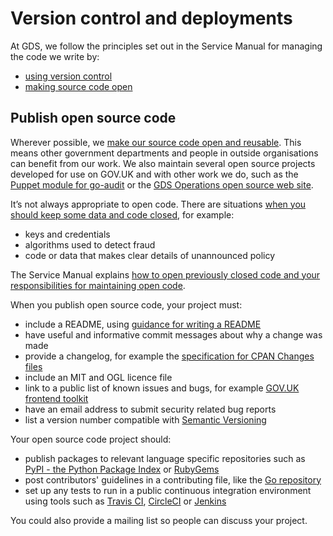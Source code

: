 # Version control and deployments

At GDS, we follow the principles set out in the Service Manual for managing the code we write by:

- [using version control](https://www.gov.uk/service-manual/technology/maintaining-version-control-in-coding)
- [making source code open](https://www.gov.uk/service-manual/technology/making-source-code-open-and-reusable)

## Publish open source code

Wherever possible, we [make our source code open and reusable][]. This means other government departments and people in outside organisations can benefit from our work. We also maintain several open source projects developed for use on GOV.UK and with other work we do, such as the [Puppet module for go-audit][] or the [GDS Operations open source web site][].

It’s not always appropriate to open code. There are situations [when you should keep some data and code closed][], for example:
- keys and credentials
- algorithms used to detect fraud
- code or data that makes clear details of unannounced policy

The Service Manual explains [how to open previously closed code and your responsibilities for maintaining open code][].

When you publish open source code, your project must:

* include a README, using [guidance for writing a README][]
* have useful and informative commit messages about why a change was made
* provide a changelog, for example the [specification for CPAN Changes files][]
* include an MIT and OGL licence file
* link to a public list of known issues and bugs, for example [GOV.UK frontend toolkit][]
* have an email address to submit security related bug reports
* list a version number compatible with [Semantic Versioning][]

Your open source code project should:

* publish packages to relevant language specific repositories such as [PyPI - the Python Package Index][] or [RubyGems][]
* post contributors' guidelines in a contributing file, like the [Go repository][]
* set up any tests to run in a public continuous integration environment using tools such as [Travis CI][], [CircleCI][] or [Jenkins][]

You could also provide a mailing list so people can discuss your project.

[make our source code open and reusable]: https://www.gov.uk/service-manual/technology/making-source-code-open-and-reusable
[Puppet module for go-audit]: https://github.com/gds-operations/puppet-goaudit
[GDS Operations open source web site]: https://github.com/gds-operations/gds-operations.github.io
[Specification for CPAN Changes files]: https://metacpan.org/pod/CPAN::Changes::Spec
[Semantic Versioning]: https://semver.org/spec/v2.0.0.html
[PyPI - the Python Package Index]: https://pypi.python.org/pypi
[RubyGems]: https://rubygems.org/
[Travis CI]: https://travis-ci.org/
[CircleCI]: https://circleci.com/
[Jenkins]: https://jenkins.io/
[Go repository]: https://golang.org/CONTRIBUTORS
[when you should keep some data and code closed]: https://www.gov.uk/government/publications/open-source-guidance/when-code-should-be-open-or-closed
[how to open previously closed code and your responsibilities for maintaining open code]: https://www.gov.uk/service-manual/technology/making-source-code-open-and-reusable
[Go repository]: https://golang.org/CONTRIBUTORS
[guidance for writing a README]: /version-control-deployments/readme-guidance
[GOV.UK frontend toolkit]: https://github.com/alphagov/govuk_frontend_toolkit/issues
